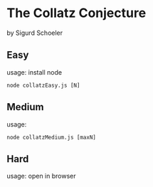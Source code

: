 # The Collatz Conjecture
by Sigurd Schoeler
## Easy
usage: 
install node
```
node collatzEasy.js [N]
```
## Medium
usage:
```
node collatzMedium.js [maxN]
```
## Hard
usage:
open in browser